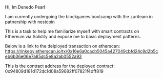 Hi, Im Denedo Pearl

I am currently undergoing the blockgames bootcamp with the zuriteam in patnership with nestcoin

This is a task to help me familiarize myself with smart contracts on Ethereum via Solidity and expose me to basic deployment patterns.

Below is a link to the delployed transaction on etherscan: 
https://rinkeby.etherscan.io/tx/0x16e6a0cacb5045a427049cbfd24c8d2b5ceb6b36e06e7a85dc5e8a2ab0552a93

This is the contract address for the deployed contract: 0x94809d181d172dc1d08a59682ff07821f4dff819
